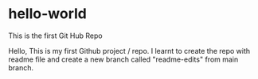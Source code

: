 # hello-world
This is the first Git Hub Repo

Hello, This is my first Github project / repo. I learnt to create the repo with readme file and create a new branch called "readme-edits" from main branch.
